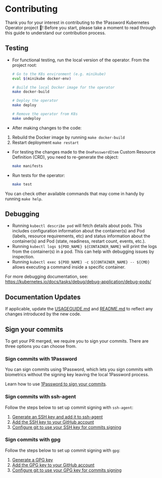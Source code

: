 # Contributing

Thank you for your interest in contributing to the 1Password Kubernetes Operator project 👋! Before you start, please take a moment to read through this guide to understand our contribution process.

## Testing

- For functional testing, run the local version of the operator. From the project root:

  ```sh
  # Go to the K8s environment (e.g. minikube)
  eval $(minikube docker-env)

  # Build the local Docker image for the operator
  make docker-build

  # Deploy the operator
  make deploy

  # Remove the operator from K8s
  make undeploy
  ```

- After making changes to the code:
1. Rebuild the Docker image by running `make docker-build`
2. Restart deployment `make restart`

- For testing the changes made to the `OnePasswordItem` Custom Resource Definition (CRD), you need to re-generate the object:
  ```sh
  make manifests
  ```

- Run tests for the operator:

  ```sh
  make test
  ```

You can check other available commands that may come in handy by running `make help`.

## Debugging

- Running `kubectl describe pod` will fetch details about pods. This includes configuration information about the container(s) and Pod (labels, resource requirements, etc) and status information about the container(s) and Pod (state, readiness, restart count, events, etc.).
- Running `kubectl logs ${POD_NAME} ${CONTAINER_NAME}` will print the logs from the container(s) in a pod. This can help with debugging issues by inspection.
- Running `kubectl exec ${POD_NAME} -c ${CONTAINER_NAME} -- ${CMD}` allows executing a command inside a specific container.

For more debugging documentation, see: https://kubernetes.io/docs/tasks/debug/debug-application/debug-pods/

## Documentation Updates

If applicable, update the [USAGEGUIDE.md](./USAGEGUIDE.md) and [README.md](./README.md) to reflect any changes introduced by the new code.

## Sign your commits

To get your PR merged, we require you to sign your commits. There are three options you can choose from.

### Sign commits with 1Password

You can sign commits using 1Password, which lets you sign commits with biometrics without the signing key leaving the local 1Password process.

Learn how to use [1Password to sign your commits](https://developer.1password.com/docs/ssh/git-commit-signing/).

### Sign commits with ssh-agent

Follow the steps below to set up commit signing with `ssh-agent`:

1. [Generate an SSH key and add it to ssh-agent](https://docs.github.com/en/authentication/connecting-to-github-with-ssh/generating-a-new-ssh-key-and-adding-it-to-the-ssh-agent)
2. [Add the SSH key to your GitHub account](https://docs.github.com/en/authentication/connecting-to-github-with-ssh/adding-a-new-ssh-key-to-your-github-account)
3. [Configure git to use your SSH key for commits signing](https://docs.github.com/en/authentication/managing-commit-signature-verification/telling-git-about-your-signing-key#telling-git-about-your-ssh-key)

### Sign commits with gpg

Follow the steps below to set up commit signing with `gpg`:

1. [Generate a GPG key](https://docs.github.com/en/authentication/managing-commit-signature-verification/generating-a-new-gpg-key)
2. [Add the GPG key to your GitHub account](https://docs.github.com/en/authentication/managing-commit-signature-verification/adding-a-gpg-key-to-your-github-account)
3. [Configure git to use your GPG key for commits signing](https://docs.github.com/en/authentication/managing-commit-signature-verification/telling-git-about-your-signing-key#telling-git-about-your-gpg-key)
